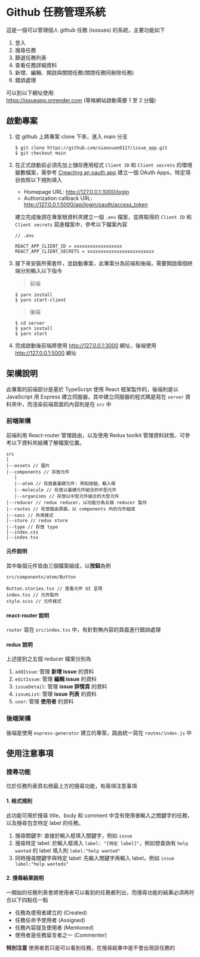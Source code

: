 # Github 任務管理系統
這是一個可以管理個人 github 任務 (isssues) 的系統，主要功能如下
1. 登入
2. 搜尋任務
3. 篩選任務列表
4. 查看任務詳細資料
5. 新增、編輯、開啟與關閉任務(關閉任務同刪除任務)
6. 錯誤處理

可以到以下網址使用: \
https://issueapp.onrender.com (等候網站啟動需要 1 至 2 分鐘)

## 啟動專案
1. 從 github 上將專案 clone 下來，進入 main 分支

    ```shell
   $ git clone https://github.com/xiaoxuan0117/issue_app.git
   $ git checkout main
    ```
2. 在正式啟動前必須先加上儲存應用程式 `Client ID` 和 `Client secrets` 的環境變數檔案，需參考 [Creacting an oauth app](https://docs.github.com/en/apps/oauth-apps/building-oauth-apps/creating-an-oauth-app) 建立一個 OAuth Apps，特定項目依照以下規則填入
   * Homepage URL: http://127.0.0.1:3000/login
   * Authorization callback URL: http://127.0.0.1:5000/api/login/oauth/access_token
  
    建立完成後請在專案根資料夾建立一個 `.env` 檔案，並將取得的 `Client ID` 和 `Client secrets` 寫進檔案中，參考以下檔案內容
    ```
    // .env

    REACT_APP_CLIENT_ID = xxxxxxxxxxxxxxxxxx
    REACT_APP_CLIENT_SECRETS = xxxxxxxxxxxxxxxxxxxxxxxxx
    ```
3. 接下來安裝所需套件，並啟動專案，此專案分為前端和後端，需要開啟兩個終端分別輸入以下指令
   > 前端
   ```shell
   $ yarn install
   $ yarn start-client
   ```
   > 後端
   ```shell
   $ cd server
   $ yarn install
   $ yarn start
   ```
4. 完成啟動後前端將使用 http://127.0.0.1:3000 網址，後端使用 http://127.0.0.1:5000 網址

## 架構說明
此專案的前端部分是基於 TypeScript 使用 React 框架製作的，後端則是以 JavaScript 用 Express 建立伺服器，其中建立伺服器的程式碼是寫在 `server` 資料夾中，而渲染前端頁面的內容則是在 `src` 中

### 前端架構
前端利用 React-router 管理路由，以及使用 Redux toolkit 管理資料狀態，可參考以下資料夾結構了解檔案位置。
```
src
|
|--assets // 圖片
|--components // 存放元件
   |
   |--atom // 存放最基礎元件: 例如按鈕、輸入框
   |--molecule // 存放以基礎元件組合的中型元件
   |--organisms // 存放以中型元件組合的大型元件
|--reducer // redux reducer，以功能分為五個 reducer 製作
|--routes // 存放路由頁面，以 components 內的元件組成
|--sass // 共用樣式
|--store // redux store
|--type // 存放 type
|--index.css
|--index.tsx
```

#### 元件說明
其中每個元件皆由三個檔案組成，以**按鈕**為例
```
src/components/atom/Button

Button.stories.tsx // 查看元件 UI 呈現
index.tsx // 元件製作
style.scss // 元件樣式
```

#### react-router 說明
`router` 寫在 `src/index.tsx` 中，有針對無內容的頁面進行錯誤處理

#### redux 說明
上述提到之五個 reducer 檔案分別為
1. `addIssue`: 管理 **新增 issue** 的資料
2. `editIssue`: 管理 **編輯 issue** 的資料
3. `issueDetail`: 管理 **issue 詳情頁** 的資料
4. `issueList`: 管理 **issue 列表** 的資料
5. `user`: 管理 **使用者** 的資料

### 後端架構
後端是使用 `express-generator` 建立的專案，路由統一寫在 `routes/index.js` 中

## 使用注意事項
### 搜尋功能
位於任務列表頁右側最上方的搜尋功能，有兩項注意事項
#### 1. 格式規則
此功能可用於搜尋 title、body 和 comment 中含有使用者輸入之關鍵字的任務，以及搜尋包含特定 label 的任務。
1. 搜尋關鍵字: 直接於輸入框填入關鍵字，例如 `issue`
2. 搜尋特定 label: 於輸入框填入 `label: "[特定 label]"`，例如想查詢有 `help wanted` 的 label 填入則 `label:"help wanted"`
3. 同時搜尋關鍵字與特定 label: 先輸入關鍵字再輸入 label，例如 `issue label:"help wanteds"`
#### 2. 搜尋結果說明
一開始的任務列表會將使用者可以看到的任務都列出，而搜尋功能的結果必須再符合以下四點任一點
* 任務為使用者建立的 (Created)
* 任務任命予使用者 (Assigned)
* 任務內容提及使用者 (Mentioned)
* 使用者是任務留言者之一 (Commenter)

**特別注意** 使用者若只是可以看到任務，在搜尋結果中是不會出現該任務的
